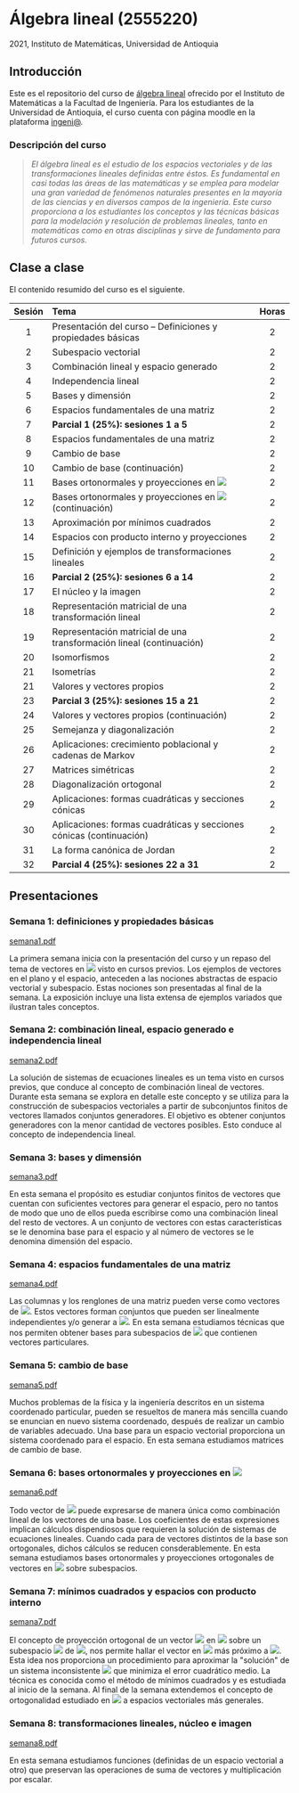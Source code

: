 # Álgebra lineal (2555220)
2021, Instituto de Matemáticas, Universidad de Antioquia

## Introducción
Este es el repositorio del curso de [álgebra lineal](../main/2555220.pdf) ofrecido por el Instituto de Matemáticas a la Facultad de Ingeniería. Para los estudiantes de la Universidad de Antioquia, el curso cuenta con página moodle en la plataforma [ingeni@](http://www.ingeniaudea.co/login/index.php).

### Descripción del curso
> *El álgebra lineal es el estudio de los espacios vectoriales y de las transformaciones lineales definidas entre éstos. Es fundamental en casi todas las áreas de las matemáticas y se emplea para modelar una gran variedad de fenómenos naturales presentes en la mayoría de las ciencias y en diversos campos de la ingeniería. Este curso proporciona a los estudiantes los conceptos y las técnicas básicas para la modelación y resolución de problemas lineales, tanto en matemáticas como en otras disciplinas y sirve de fundamento para futuros cursos.*

## Clase a clase
El contenido resumido del curso es el siguiente.

| Sesión | Tema | Horas |
| :---:         | :---       | :---:          |
| 1   | Presentación del curso – Definiciones y propiedades básicas | 2 |
| 2   | Subespacio vectorial | 2 |
| 3   | Combinación lineal y espacio generado | 2 |
| 4   | Independencia lineal | 2 |
| 5   | Bases y dimensión | 2 |
| 6   | Espacios fundamentales de una matriz | 2 |
| 7   | **Parcial 1 (25%): sesiones 1 a 5** | 2 |
| 8   | Espacios fundamentales de una matriz | 2 |
| 9   | Cambio de base | 2 |
| 10  | Cambio de base (continuación) | 2 |
| 11  | Bases ortonormales y proyecciones en <img src="https://render.githubusercontent.com/render/math?math=\mathbb{R}^n"> | 2 |
| 12  | Bases ortonormales y proyecciones en <img src="https://render.githubusercontent.com/render/math?math=\mathbb{R}^n"> (continuación) | 2 |
| 13  | Aproximación por mínimos cuadrados | 2 |
| 14  | Espacios con producto interno y proyecciones | 2 |
| 15  | Definición y ejemplos de transformaciones lineales | 2 |
| 16  | **Parcial 2 (25%): sesiones 6 a 14** | 2 |
| 17  | El núcleo y la imagen | 2 |
| 18  | Representación matricial de una transformación lineal | 2 |
| 19  | Representación matricial de una transformación lineal (continuación) | 2 |
| 20  | Isomorfismos | 2 |
| 21  | Isometrías | 2 |
| 21  | Valores y vectores propios | 2 |
| 23  | **Parcial 3 (25%): sesiones 15 a 21** | 2 |
| 24  | Valores y vectores propios (continuación) | 2 |
| 25  | Semejanza y diagonalización | 2 |
| 26  | Aplicaciones: crecimiento poblacional y cadenas de Markov | 2 |
| 27  | Matrices simétricas | 2 |
| 28  | Diagonalización ortogonal | 2 |
| 29  | Aplicaciones: formas cuadráticas y secciones cónicas | 2 |
| 30  | Aplicaciones: formas cuadráticas y secciones cónicas (continuación) | 2 |
| 31  | La forma canónica de Jordan | 2 |
| 32  | **Parcial 4 (25%): sesiones 22 a 31** | 2 |

## Presentaciones

### Semana 1: definiciones y propiedades básicas

[semana1.pdf](../main/presentaciones/semana01/semana1.pdf)

La primera semana inicia con la presentación del curso y un repaso del tema de vectores en <img src="https://render.githubusercontent.com/render/math?math=\mathbb{R}^n"> visto en cursos previos. Los ejemplos de vectores en el plano y el espacio, anteceden a las nociones abstractas de espacio vectorial y subespacio. Estas nociones son presentadas al final de la semana. La exposición incluye una lista extensa de ejemplos variados que ilustran tales conceptos.

### Semana 2: combinación lineal, espacio generado e independencia lineal

[semana2.pdf](../main/presentaciones/semana02/semana2.pdf)

La solución de sistemas de ecuaciones lineales es un tema visto en cursos previos, que conduce al concepto de combinación lineal de vectores. Durante esta semana se explora en detalle este concepto y se utiliza para la construcción de subespacios vectoriales a partir de subconjuntos finitos de vectores llamados conjuntos generadores. El objetivo es obtener conjuntos generadores con la menor cantidad de vectores posibles. Esto conduce al concepto de independencia lineal.

### Semana 3: bases y dimensión

[semana3.pdf](../main/presentaciones/semana03/semana3.pdf)

En esta semana el propósito es estudiar conjuntos finitos de vectores que cuentan con suficientes vectores para generar el espacio, pero no tantos de modo que uno de ellos pueda escribirse como una combinación lineal del resto de vectores. A un conjunto de vectores con estas características se le denomina base para el espacio  y al número de vectores se le denomina dimensión del espacio. 

### Semana 4: espacios fundamentales de una matriz

[semana4.pdf](../main/presentaciones/semana04/semana4.pdf)

Las columnas y los renglones de una matriz pueden verse como vectores de <img src="https://render.githubusercontent.com/render/math?math=\mathbb{R}^n">. Estos vectores forman conjuntos que pueden ser linealmente independientes y/o generar a <img src="https://render.githubusercontent.com/render/math?math=\mathbb{R}^n">. En esta semana estudiamos técnicas que nos permiten obtener bases para subespacios de <img src="https://render.githubusercontent.com/render/math?math=\mathbb{R}^n"> que contienen vectores particulares.

### Semana 5: cambio de base

[semana5.pdf](../main/presentaciones/semana05/semana5.pdf)

Muchos problemas de la física y la ingeniería descritos en un sistema coordenado particular, pueden se resueltos de manera más sencilla cuando se enuncian en nuevo sistema coordenado, después de realizar un cambio de variables adecuado. Una base para un espacio vectorial proporciona un sistema coordenado para el espacio. En esta semana estudiamos matrices de cambio de base.

### Semana 6: bases ortonormales y proyecciones en  <img src="https://render.githubusercontent.com/render/math?math=\mathbb{R}^n">

[semana6.pdf](../main/presentaciones/semana06/semana6.pdf)

Todo vector de <img src="https://render.githubusercontent.com/render/math?math=\mathbb{R}^n"> puede expresarse de manera única como combinación lineal de los vectores de una base. Los coeficientes de estas expresiones implican cálculos dispendiosos que requieren la solución de sistemas de ecuaciones lineales. Cuando cada para de vectores distintos de la base son ortogonales, dichos cálculos se reducen consderablemente. En esta semana estudiamos bases ortonormales y proyecciones ortogonales de vectores en <img src="https://render.githubusercontent.com/render/math?math=\mathbb{R}^n"> sobre subespacios. 

### Semana 7: mínimos cuadrados y espacios con producto interno

[semana7.pdf](../main/presentaciones/semana07/semana7.pdf)

El concepto de proyección ortogonal de un vector <img src="https://render.githubusercontent.com/render/math?math=\mathbf{v}"> en <img src="https://render.githubusercontent.com/render/math?math=\mathbb{R}^n"> sobre un subespacio <img src="https://render.githubusercontent.com/render/math?math=H"> de <img src="https://render.githubusercontent.com/render/math?math=\mathbb{R}^n">, nos permite hallar el vector en <img src="https://render.githubusercontent.com/render/math?math=H"> más próximo a <img src="https://render.githubusercontent.com/render/math?math=\mathbf{v}">. Esta idea nos proporciona un procedimiento para aproximar la "solución" de un sistema inconsistente <img src="https://render.githubusercontent.com/render/math?math=A\mathbf{x}=\mathbf{b}"> que minimiza el error cuadrático medio. La técnica es conocida como el método de mínimos cuadrados y es estudiada al inicio de la semana. Al final de la semana extendemos el concepto de ortogonalidad estudiado en <img src="https://render.githubusercontent.com/render/math?math=\mathbb{R}^n"> a espacios vectoriales más generales.

### Semana 8: transformaciones lineales, núcleo e imagen

[semana8.pdf](../main/presentaciones/semana08/semana8.pdf)

En esta semana estudiamos funciones (definidas de un espacio vectorial a otro) que preservan las operaciones de suma de vectores y multiplicación por escalar. 

